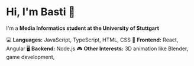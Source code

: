 # Hi, I'm Basti 👋

I'm a **Media Informatics student at the University of Stuttgart**

💻 **Languages:** JavaScript, TypeScript, HTML, CSS
🎨 **Frontend:** React, Angular
🖥️ **Backend:** Node.js
🎮 **Other Interests:** 3D animation like Blender, game development,
